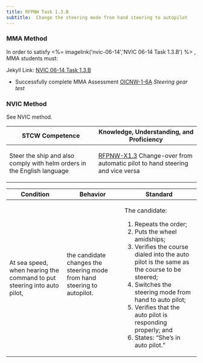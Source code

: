 ```yaml
---
title: RFPNW Task 1.3.B 
subtitle:  Change the steering mode from hand steering to autopilot
---
```



### MMA Method

In order to satisfy <%= imagelink('nvic-06-14','NVIC 06-14  Task  1.3.B') %> , MMA students must:

Jekyll Link: [NVIC 06-14  Task  1.3.B](/stcw23/assets/images/nvic-06-14.pdf)

* Successfully complete MMA Assessment  [OICNW-1-6A](OICNW-1-6A) *Steering gear test*


### NVIC Method

<a onclick="togglevisibility('nvic_methods')" >See NVIC method.</a>

<div id='nvic_methods' class='hide'>

<table>
<thead>
<tr>
<th class='forty'> STCW Competence </th>
<th class='sixty'> Knowledge, Understanding, and Proficiency </th>
</tr>
</thead>




<tbody>
<tr><td markdown='1'>

Steer the ship and also comply with helm orders in the English language

</td><td markdown='1'>

[RFPNW-X1.3](../../tables/24.html#RFPNW-X1.3) Change-over from automatic pilot to hand steering and vice versa

</td></tr>


</tbody>
</table>


<table>
<thead>
<tr><th class='twenty'>  Condition </th><th class='twenty'> Behavior </th><th  class='sixty'>Standard </th></tr>
</thead>
<tbody >



<tr><td markdown='1'>

At sea speed, when hearing the command to put steering into auto pilot,

</td><td markdown='1'>

the candidate changes the steering mode from hand steering to autopilot.

<br>

<div class="tooltip">
<span class="tooltiptext">
</span>
</div>


</td><td markdown='1'>

The candidate:

1. Repeats the order;
2. Puts the wheel amidships;
3. Verifies the course dialed into the auto pilot is the same as the course to be steered;
4. Switches the steering mode from hand to auto pilot;
5. Verifies that the auto pilot is responding properly; and
6. States: “She’s in auto pilot.”

</td></tr>
</tbody>
</table>
</div>
